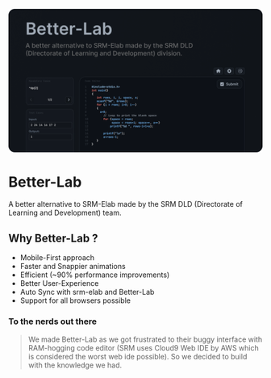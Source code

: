 ![image](https://github.com/Rahuletto/better-lab/blob/main/public/og.png?raw=true)

# Better-Lab

A better alternative to SRM-Elab made by the SRM DLD (Directorate of Learning and Development) team.

## Why Better-Lab ?

- Mobile-First approach
- Faster and Snappier animations
- Efficient (~90% performance improvements)
- Better User-Experience
- Auto Sync with srm-elab and Better-Lab
- Support for all browsers possible

### To the nerds out there

> We made Better-Lab as we got frustrated to their buggy interface with RAM-hogging code editor (SRM uses Cloud9 Web IDE by AWS which is considered the worst web ide possible). So we decided to build with the knowledge we had.
